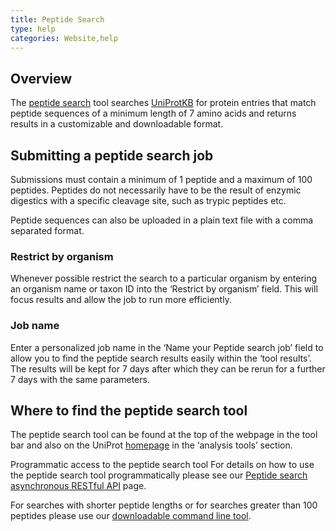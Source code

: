 ```yaml
---
title: Peptide Search
type: help
categories: Website,help
---
```


## Overview

The [peptide search](https://www.uniprot.org/peptide-search) tool searches [UniProtKB](https://www.uniprot.org/uniprotkb) for protein entries that match peptide sequences of a minimum length of 7 amino acids and returns results in a customizable and downloadable format. 

## Submitting a peptide search job

Submissions must contain a minimum of 1 peptide and a maximum of 100 peptides. Peptides do not necessarily have to be the result of enzymic digestics with a specific cleavage site, such as trypic peptides etc.

Peptide sequences can also be uploaded in a plain text file with a comma separated format.

### Restrict by organism

Whenever possible restrict the search to a particular organism by entering an organism name or taxon ID into the ‘Restrict by organism’ field. This will focus results and allow the job to run more efficiently.

### Job name

Enter a personalized job name in the ‘Name your Peptide search job’ field to allow you to find the peptide search results easily within the ‘tool results’.  The results will be kept for 7 days after which they can be rerun for a further 7 days with the same parameters.

## Where to find the peptide search tool

The peptide search tool can be found at the top of the webpage in the tool bar and also on the UniProt [homepage](https://www.uniprot.org/) in the ‘analysis tools’ section.

Programmatic access to the peptide search tool
For details on how to use the peptide search tool programmatically please see our [Peptide search asynchronous RESTful API](https://peptidesearch.uniprot.org/) page.

For searches with shorter peptide lengths or for searches greater than 100 peptides please use our [downloadable command line tool](https://research.bioinformatics.udel.edu/peptidematch/commandlinetool.jsp).
